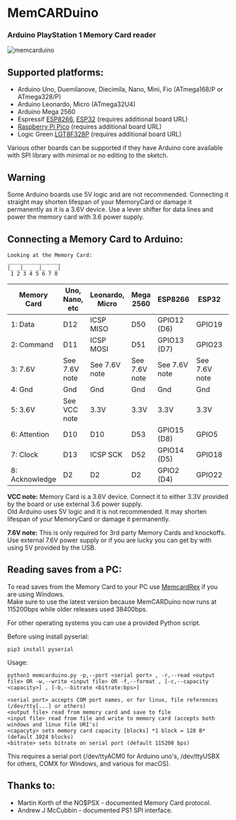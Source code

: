 # MemCARDuino
### Arduino PlayStation 1 Memory Card reader
![memcarduino](https://github.com/ShendoXT/memcarduino/blob/master/Images/memcarduino.jpg)

## Supported platforms:
* Arduino Uno, Duemilanove, Diecimila, Nano, Mini, Fio (ATmega168/P or ATmega328/P)
* Arduino Leonardo, Micro (ATmega32U4)
* Arduino Mega 2560
* Espressif [ESP8266](https://github.com/esp8266/Arduino), [ESP32](https://github.com/espressif/arduino-esp32) (requires additional board URL)
* [Raspberry Pi Pico](https://github.com/earlephilhower/arduino-pico) (requires additional board URL)
* Logic Green [LGT8F328P](https://github.com/dbuezas/lgt8fx) (requires additional board URL)

Various other boards can be supported if they have Arduino core available with SPI library with minimal or no editing to the sketch.

## Warning
Some Arduino boards use 5V logic and are not recommended.
Connecting it straight  may shorten lifespan of your MemoryCard or damage it permanently as it is a 3.6V device.
Use a lever shifter for data lines and power the memory card with 3.6 power supply.

## Connecting a Memory Card to Arduino:
    Looking at the Memory Card:
    _________________
    |_ _|_ _ _|_ _ _|
     1 2 3 4 5 6 7 8
     
| Memory Card   | Uno, Nano, etc| Leonardo, Micro| Mega 2560 | ESP8266 | ESP32 | Pi Pico |
| ------------- | ------------- |--| -- | -- | -- | -- |
|1: Data | D12 | ICSP MISO | D50 | GPIO12 (D6)| GPIO19 | GP16
|2: Command | D11 | ICSP MOSI | D51 | GPIO13 (D7)| GPIO23 | GP19
|3: 7.6V | See 7.6V note | See 7.6V note | See 7.6V note | See 7.6V note | See 7.6V note | See 7.6V note
|4: Gnd  | Gnd | Gnd | Gnd | Gnd | Gnd | Gnd
|5: 3.6V | See VCC note | 3.3V | 3.3V | 3.3V | 3.3V | 3.3V
|6: Attention  | D10 | D10 | D53 | GPIO15 (D8) | GPIO5 | GP17
|7: Clock  | D13 | ICSP SCK | D52 | GPIO14 (D5) | GPIO18 | GP18
|8: Acknowledge  | D2 | D2 | D2 | GPIO2 (D4) | GPIO22 | GP20

**VCC note:** Memory Card is a 3.6V device. Connect it to either 3.3V provided by the board or use external 3.6 power supply.<br>
Old Arduino uses 5V logic and it is not recommended. It may shorten lifespan of your MemoryCard or damage it permanently.

**7.6V note:** This is only required for 3rd party Memory Cards and knockoffs.<br>
Use external 7.6V power supply or if you are lucky you can get by with using 5V provided by the USB.

## Reading saves from a PC:
To read saves from the Memory Card to your PC use [MemcardRex](https://github.com/ShendoXT/memcardrex/releases) if you are using Windows.<br>
Make sure to use the latest version because MemCARDuino now runs at 115200bps while older releases used 38400bps.

For other operating systems you can use a provided Python script.

Before using install pyserial:

    pip3 install pyserial
Usage:

    python3 memcarduino.py -p,--port <serial port> , -r,--read <output file> OR -w,--write <input file> OR -f,--format , [-c,--capacity <capacity>] , [-b,--bitrate <bitrate:bps>]

    <serial port> accepts COM port names, or for linux, file references (/dev/tty[...] or others)
    <output file> read from memory card and save to file
    <input file> read from file and write to memory card (accepts both windows and linux file URI's)
    <capacyty> sets memory card capacity [blocks] *1 block = 128 B* (default 1024 blocks)
    <bitrate> sets bitrate on serial port (default 115200 bps)

This requires a serial port (/dev/ttyACM0 for Arduino uno's, /dev/ttyUSBX for others, COMX for Windows, and various for macOS).

## Thanks to:
* Martin Korth of the NO$PSX - documented Memory Card protocol.
* Andrew J McCubbin - documented PS1 SPI interface.
